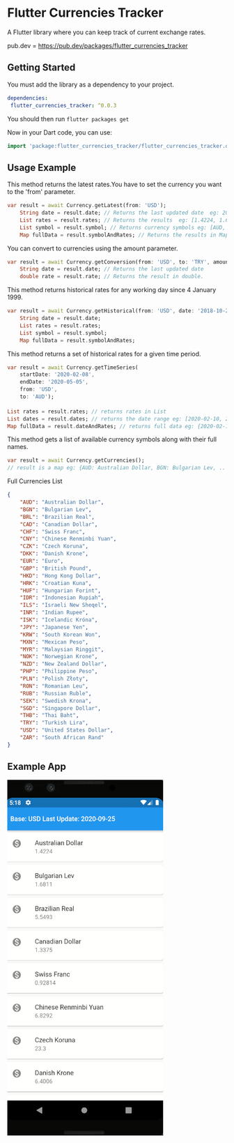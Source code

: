 # Flutter Currencies Tracker

A Flutter library where you can keep track of current exchange rates.

pub.dev = https://pub.dev/packages/flutter_currencies_tracker

## Getting Started

You must add the library as a dependency to your project.
```yaml
dependencies:
 flutter_currencies_tracker: ^0.0.3
```

You should then run `flutter packages get`

Now in your Dart code, you can use:

```dart
import 'package:flutter_currencies_tracker/flutter_currencies_tracker.dart'
```

## Usage Example

 This method returns the latest rates.You have to set the currency you want to the 'from' parameter.
```dart
var result = await Currency.getLatest(from: 'USD');
    String date = result.date; // Returns the last updated date  eg: 2020-09-25  Type: String 
    List rates = result.rates; // Returns the results  eg: [1.4224, 1.6811, 5.5493, ... ]  Type: List
    List symbol = result.symbol; // Returns currency symbols eg: [AUD, BGN, BRL, ... ]
    Map fullData = result.symbolAndRates; // Returns the results in Map eg: {AUD: 1.4224, BGN: 1.6811, BRL: 5.5493, ... }
```
You can convert to currencies using the amount parameter.
```dart
var result = await Currency.getConversion(from: 'USD', to: 'TRY', amount: '1');
    String date = result.date; // Returns the last updated date
    double rate = result.rate; // Returns the result in double.
```
 This method returns historical rates for any working day since 4 January 1999.
```dart
var result = await Currency.getHistorical(from: 'USD', date: '2018-10-24');
    String date = result.date;
    List rates = result.rates;
    List symbol = result.symbol;
    Map fullData = result.symbolAndRates;
```
 This method returns a set of historical rates for a given time period.
```dart
var result = await Currency.getTimeSeries(
    startDate: '2020-02-08',
    endDate: '2020-05-05',
    from: 'USD',
    to: 'AUD');
    
List rates = result.rates; // returns rates in List
List dates = result.dates; // returns the date range eg: [2020-02-10, 2020-02-11, ... ] Type: List
Map fullData = result.dateAndRates; // returns full data eg: {2020-02-10: {AUD: 1.4951}, 2020-02-11: {AUD: 1.4916}, .. } Type: Map
```
This method gets a list of available currency symbols along with their full names.
```dart
var result = await Currency.getCurrencies();
// result is a map eg: {AUD: Australian Dollar, BGN: Bulgarian Lev, .. }
```
Full Currencies List
```json
{
    "AUD": "Australian Dollar",
    "BGN": "Bulgarian Lev",
    "BRL": "Brazilian Real",
    "CAD": "Canadian Dollar",
    "CHF": "Swiss Franc",
    "CNY": "Chinese Renminbi Yuan",
    "CZK": "Czech Koruna",
    "DKK": "Danish Krone",
    "EUR": "Euro",
    "GBP": "British Pound",
    "HKD": "Hong Kong Dollar",
    "HRK": "Croatian Kuna",
    "HUF": "Hungarian Forint",
    "IDR": "Indonesian Rupiah",
    "ILS": "Israeli New Sheqel",
    "INR": "Indian Rupee",
    "ISK": "Icelandic Króna",
    "JPY": "Japanese Yen",
    "KRW": "South Korean Won",
    "MXN": "Mexican Peso",
    "MYR": "Malaysian Ringgit",
    "NOK": "Norwegian Krone",
    "NZD": "New Zealand Dollar",
    "PHP": "Philippine Peso",
    "PLN": "Polish Złoty",
    "RON": "Romanian Leu",
    "RUB": "Russian Ruble",
    "SEK": "Swedish Krona",
    "SGD": "Singapore Dollar",
    "THB": "Thai Baht",
    "TRY": "Turkish Lira",
    "USD": "United States Dollar",
    "ZAR": "South African Rand"
}
```
## Example App
<img src = "https://github.com/emreesen27/Flutter_Currencies_Tracker/blob/assets/example.gif?raw=true">

